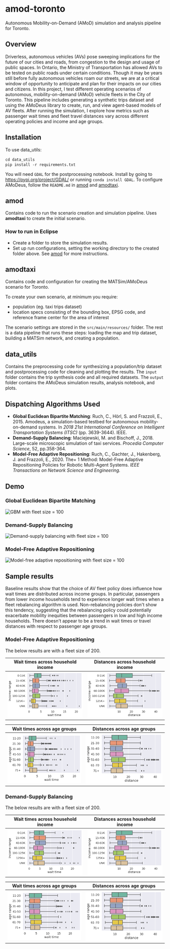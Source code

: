 # amod-toronto
Autonomous Mobility-on-Demand (AMoD) simulation and analysis pipeline for
Toronto.

## Overview
Driverless, autonomous vehicles (AVs) pose sweeping implications for the future
of our cities and roads, from congestion to the design and usage of public
spaces. In Ontario, the Ministry of Transportation has allowed AVs to be tested
on public roads under certain conditions. Though it may be years still before
fully autonomous vehicles roam our streets, we are at a critical window of
opportunity to anticipate and plan for their impacts on our cities and citizens.
In this project, I test different operating scenarios of autonomous,
mobility-on-demand (AMoD) vehicle fleets in the City of Toronto. This pipeline
includes generating a synthetic trips dataset and using the AMoDeus library to
create, run, and view agent-based models of AV fleets. After running the simulation, I explore how metrics such as passenger wait
times and fleet travel distances vary across different operating policies and
income and age groups.

## Installation
To use data_utils:
```
cd data_utils
pip install -r requirements.txt
```
You will need `GDAL` for the postprocessing notebook. Install by going to
https://pypi.org/project/GDAL/ or running `conda install GDAL`. To configure AMoDeus, follow the `README.md` in
[amod](https://github.com/philipqlu/amod-toronto/amod) and 
[amodtaxi](https://github.com/philipqlu/amod-toronto/amodtaxi).

## amod
Contains code to run the scenario creation and simulation pipeline. Uses 
**amodtaxi** to create the initial scenario.

### How to run in Eclipse
* Create a folder to store the simulation results.
* Set up run configurations, setting the working directory to the created folder
above. See [amod](https://github.com/philipqlu/amod-toronto/tree/main/amod) for
more instructions.

## amodtaxi
Contains code and configuration for creating the MATSim/AMoDeus scenario for
Toronto.

To create your own scenario, at minimum you require:
* population (eg. taxi trips dataset)
* location specs consisting of the bounding box, EPSG code, and reference frame
center for the area of interest

The scenario settings are stored in the `src/main/resources/` folder. The
rest is a data pipeline that runs these steps: loading the map and trip dataset, 
building a MATSim network, and creating a population.

## data_utils
Contains the preprocessing code for synthesizing a population/trip dataset and
postprocessing code for cleaning and plotting the results. The `input` folder
contains the trip synthesis code and all required datasets. The `output`
folder contains the AMoDeus simulation results, analysis notebook, and plots.

## Dispatching Algorithms Used
* **Global Euclidean Bipartite Matching**: Ruch, C., Hörl, S. and Frazzoli, E.,
  2015. Amodeus, a simulation-based testbed for autonomous
  mobility-on-demand systems. In *2018 21st International Conference on
  Intelligent Transportation Systems (ITSC)* (pp. 3639-3644). IEEE.
* **Demand-Supply Balancing**: Maciejewski, M. and Bischoff, J., 
  2018. Large-scale microscopic simulation of taxi services. *Procedia Computer
  Science*, 52, pp.358-364.
* **Model-Free Adaptive Repositioning**: Ruch, C., Gachter, J., Hakenberg, J.
  and Frazzoli, E., 2020. The+ 1 Method: Model-Free Adaptive Repositioning
  Policies for Robotic Multi-Agent Systems. *IEEE Transactions on Network
  Science and Engineering.*

## Demo
### Global Euclidean Bipartite Matching
![GBM with fleet size = 100](images/gbm_fs_100.gif)

### Demand-Supply Balancing
![Demand-supply balancing with fleet size = 100](images/ds_fs_100.gif)

### Model-Free Adaptive Repositioning
![Model-free adaptive repositioning with fleet size = 100](images/mf_fs_100.gif)

## Sample results
Baseline results show that the choice of AV fleet policy does influence how
wait times are distributed across income groups. In particular, passengers from
lower income households tend to experience longer wait times when a fleet
rebalancing algorithm is used. Non-rebalancing policies don't show this
tendency, suggesting that the rebalancing policy could potentially exacerbate
mobility inequities between passengers in low and high income households. There
doesn't appear to be a trend in wait times or travel distances with respect to passenger age groups.

### Model-Free Adaptive Repositioning
The below results are with a fleet size of 200.

Wait times across household income | Distances across household income
:-------------------------:|:-------------------------:
![Wait Time vs. Income](data_utils/output/figures/income_w_mf_200.png) | ![Distance vs. Income ](data_utils/output/figures/income_d_mf_200.png)

Wait times across age groups | Distances across age groups
:-------------------------:|:-------------------------:
![Wait Time vs. Age](data_utils/output/figures/age_w_mf_200.png) | ![Distance vs. Age](data_utils/output/figures/age_d_mf_200.png)

### Demand-Supply Balancing 
The below results are with a fleet size of 200.

Wait times across household income | Distances across household income
:-------------------------:|:-------------------------:
![Wait Time vs. Income](data_utils/output/figures/income_w_ds_200.png) | ![Distance vs. Income ](data_utils/output/figures/income_d_ds_200.png)

Wait times across age groups | Distances across age groups
:-------------------------:|:-------------------------:
![Wait Time vs. Age](data_utils/output/figures/age_w_ds_200.png) | ![Distance vs. Age](data_utils/output/figures/age_d_ds_200.png)